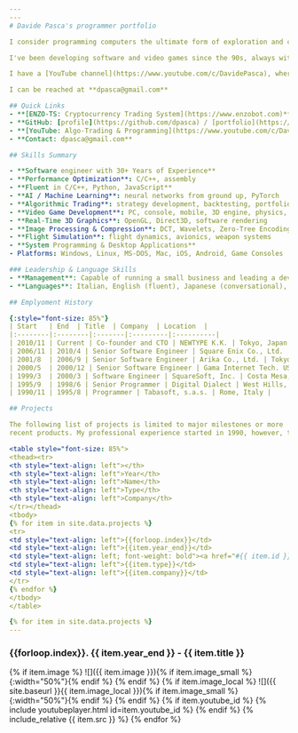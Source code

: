 ```yaml
---
---
# Davide Pasca's programmer portfolio

I consider programming computers the ultimate form of exploration and creativity, everything else is secondary. I'm an R&D guy at the core, although I also appreciate publishing products, because it's something that can have a direct impact on people.

I've been developing software and video games since the 90s, always with a focus in low-level programming, **3D graphics** and **game engine development**. Since 2018 I've been working mostly on algorithmic trading with **machine-learning** (neural networks, genetic algorithms), and created [ENZO-TS](https://www.enzobot.com), a complete trading system for cryptocurrencies. 

I have a [YouTube channel](https://www.youtube.com/c/DavidePasca), where I occasionally post videos about algo-trading and programming.

I can be reached at **dpasca@gmail.com**

## Quick Links
- **[ENZO-TS: Cryptocurrency Trading System](https://www.enzobot.com)**
- **GitHub: [profile](https://github.com/dpasca) / [portfolio](https://github.com/stars/dpasca/lists/portfolio)**
- **[YouTube: Algo-Trading & Programming](https://www.youtube.com/c/DavidePasca)**
- **Contact: dpasca@gmail.com**

## Skills Summary

- **Software engineer with 30+ Years of Experience**
- **Performance Optimization**: C/C++, assembly
- **Fluent in C/C++, Python, JavaScript**
- **AI / Machine Learning**: neural networks from ground up, PyTorch
- **Algorithmic Trading**: strategy development, backtesting, portfolio management
- **Video Game Development**: PC, console, mobile, 3D engine, physics, game logic, UI
- **Real-Time 3D Graphics**: OpenGL, Direct3D, software rendering
- **Image Processing & Compression**: DCT, Wavelets, Zero-Tree Encoding
- **Flight Simulation**: flight dynamics, avionics, weapon systems
- **System Programming & Desktop Applications**
- Platforms: Windows, Linux, MS-DOS, Mac, iOS, Android, Game Consoles

### Leadership & Language Skills
- **Management**: Capable of running a small business and leading a development team
- **Languages**: Italian, English (fluent), Japanese (conversational), Russian & Chinese (beginner)

## Emplyoment History

{:style="font-size: 85%"}
| Start   | End  | Title  | Company  | Location  |
|:--------|:--------|:-------|:---------|:----------|
| 2010/11 | Current | Co-founder and CTO | NEWTYPE K.K. | Tokyo, Japan |
| 2006/11 | 2010/4 | Senior Software Engineer | Square Enix Co., Ltd. | Tokyo, Japan |
| 2001/8  | 2006/9 | Senior Software Engineer | Arika Co., Ltd. | Tokyo, Japan |
| 2000/5  | 2000/12 | Senior Software Engineer | Gama Internet Tech. USA, Inc. | Costa Mesa, CA, USA |
| 1999/3  | 2000/3 | Software Engineer | SquareSoft, Inc. | Costa Mesa, CA, USA |
| 1995/9  | 1998/6 | Senior Programmer | Digital Dialect | West Hills, CA, USA |
| 1990/11 | 1995/8 | Programmer | Tabasoft, s.a.s. | Rome, Italy |

## Projects

The following list of projects is limited to major milestones or more
recent products. My professional experience started in 1990, however, the first listed project is from 1994, for the sake of brevity.

<table style="font-size: 85%">
<thead><tr>
<th style="text-align: left"></th>
<th style="text-align: left">Year</th>
<th style="text-align: left">Name</th>
<th style="text-align: left">Type</th>
<th style="text-align: left">Company</th>
</tr></thead>
<tbody>
{% for item in site.data.projects %}
<tr>
<td style="text-align: left">{{forloop.index}}</td>
<td style="text-align: left">{{item.year_end}}</td>
<td style="text-align: left; font-weight: bold"><a href="#{{ item.id }}">{{item.title}}</a></td>
<td style="text-align: left">{{item.type}}</td>
<td style="text-align: left">{{item.company}}</td>
</tr>
{% endfor %}
</tbody>
</table>

{% for item in site.data.projects %}
---
```

<h3 id="{{ item.id }}">{{forloop.index}}. {{ item.year_end }} - {{ item.title }}</h3>
{% if item.image %}
![]({{ item.image }}){% if item.image_small %}{:width="50%"}{% endif %}
{% endif %}
{% if item.image_local %}
![]({{ site.baseurl }}{{ item.image_local }}){% if item.image_small %}{:width="50%"}{% endif %}
{% endif %}
{% if item.youtube_id %}
  {% include youtubeplayer.html id=item.youtube_id %}
{% endif %}
{% include_relative {{ item.src }} %}
{% endfor %}

